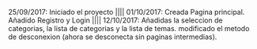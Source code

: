 25/09/2017: Iniciado el proyecto |||| 01/10/2017: Creada Pagina principal. Añadido Registro y Login |||| 12/10/2017: Añadidas la seleccion de categorias, la lista de categorias
y la lista de temas. modificado el metodo de desconexion (ahora se desconecta sin paginas intermedias).

